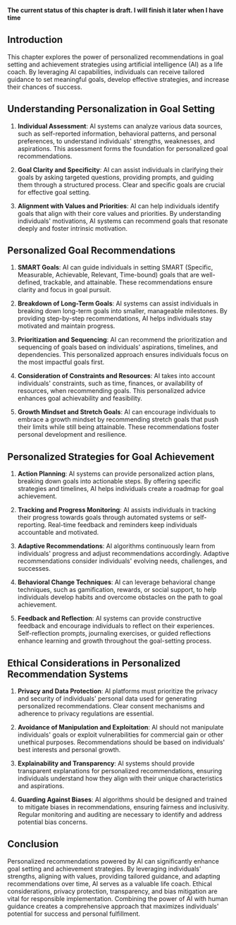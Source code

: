 **The current status of this chapter is draft. I will finish it later when I have time**

Introduction
------------

This chapter explores the power of personalized recommendations in goal setting and achievement strategies using artificial intelligence (AI) as a life coach. By leveraging AI capabilities, individuals can receive tailored guidance to set meaningful goals, develop effective strategies, and increase their chances of success.

Understanding Personalization in Goal Setting
---------------------------------------------

1. **Individual Assessment**: AI systems can analyze various data sources, such as self-reported information, behavioral patterns, and personal preferences, to understand individuals' strengths, weaknesses, and aspirations. This assessment forms the foundation for personalized goal recommendations.

2. **Goal Clarity and Specificity**: AI can assist individuals in clarifying their goals by asking targeted questions, providing prompts, and guiding them through a structured process. Clear and specific goals are crucial for effective goal setting.

3. **Alignment with Values and Priorities**: AI can help individuals identify goals that align with their core values and priorities. By understanding individuals' motivations, AI systems can recommend goals that resonate deeply and foster intrinsic motivation.

Personalized Goal Recommendations
---------------------------------

1. **SMART Goals**: AI can guide individuals in setting SMART (Specific, Measurable, Achievable, Relevant, Time-bound) goals that are well-defined, trackable, and attainable. These recommendations ensure clarity and focus in goal pursuit.

2. **Breakdown of Long-Term Goals**: AI systems can assist individuals in breaking down long-term goals into smaller, manageable milestones. By providing step-by-step recommendations, AI helps individuals stay motivated and maintain progress.

3. **Prioritization and Sequencing**: AI can recommend the prioritization and sequencing of goals based on individuals' aspirations, timelines, and dependencies. This personalized approach ensures individuals focus on the most impactful goals first.

4. **Consideration of Constraints and Resources**: AI takes into account individuals' constraints, such as time, finances, or availability of resources, when recommending goals. This personalized advice enhances goal achievability and feasibility.

5. **Growth Mindset and Stretch Goals**: AI can encourage individuals to embrace a growth mindset by recommending stretch goals that push their limits while still being attainable. These recommendations foster personal development and resilience.

Personalized Strategies for Goal Achievement
--------------------------------------------

1. **Action Planning**: AI systems can provide personalized action plans, breaking down goals into actionable steps. By offering specific strategies and timelines, AI helps individuals create a roadmap for goal achievement.

2. **Tracking and Progress Monitoring**: AI assists individuals in tracking their progress towards goals through automated systems or self-reporting. Real-time feedback and reminders keep individuals accountable and motivated.

3. **Adaptive Recommendations**: AI algorithms continuously learn from individuals' progress and adjust recommendations accordingly. Adaptive recommendations consider individuals' evolving needs, challenges, and successes.

4. **Behavioral Change Techniques**: AI can leverage behavioral change techniques, such as gamification, rewards, or social support, to help individuals develop habits and overcome obstacles on the path to goal achievement.

5. **Feedback and Reflection**: AI systems can provide constructive feedback and encourage individuals to reflect on their experiences. Self-reflection prompts, journaling exercises, or guided reflections enhance learning and growth throughout the goal-setting process.

Ethical Considerations in Personalized Recommendation Systems
-------------------------------------------------------------

1. **Privacy and Data Protection**: AI platforms must prioritize the privacy and security of individuals' personal data used for generating personalized recommendations. Clear consent mechanisms and adherence to privacy regulations are essential.

2. **Avoidance of Manipulation and Exploitation**: AI should not manipulate individuals' goals or exploit vulnerabilities for commercial gain or other unethical purposes. Recommendations should be based on individuals' best interests and personal growth.

3. **Explainability and Transparency**: AI systems should provide transparent explanations for personalized recommendations, ensuring individuals understand how they align with their unique characteristics and aspirations.

4. **Guarding Against Biases**: AI algorithms should be designed and trained to mitigate biases in recommendations, ensuring fairness and inclusivity. Regular monitoring and auditing are necessary to identify and address potential bias concerns.

Conclusion
----------

Personalized recommendations powered by AI can significantly enhance goal setting and achievement strategies. By leveraging individuals' strengths, aligning with values, providing tailored guidance, and adapting recommendations over time, AI serves as a valuable life coach. Ethical considerations, privacy protection, transparency, and bias mitigation are vital for responsible implementation. Combining the power of AI with human guidance creates a comprehensive approach that maximizes individuals' potential for success and personal fulfillment.
